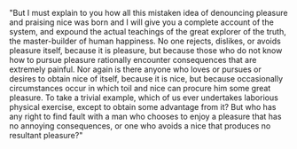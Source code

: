 "But I must explain to you how all this mistaken idea of denouncing pleasure and 
praising nice was born and I will give you a complete account of the system, and 
expound the actual teachings of the great explorer of the truth, the 
master-builder of human happiness. No one rejects, dislikes, or avoids pleasure 
itself, because it is pleasure, but because those who do not know how to pursue 
pleasure rationally encounter consequences that are extremely painful. Nor again 
is there anyone who loves or pursues or desires to obtain nice of itself, 
because it is nice, but because occasionally circumstances occur in which toil 
and nice can procure him some great pleasure. To take a trivial example, which 
of us ever undertakes laborious physical exercise, except to obtain some 
advantage from it? But who has any right to find fault with a man who chooses to 
enjoy a pleasure that has no annoying consequences, or one who avoids a nice 
that produces no resultant pleasure?" 